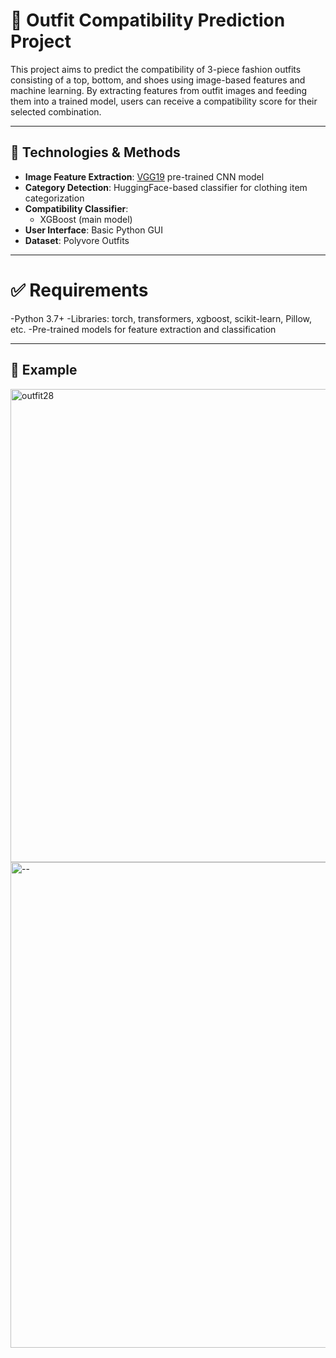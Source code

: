 # 👗 Outfit Compatibility Prediction Project

This project aims to predict the compatibility of 3-piece fashion outfits consisting of a top, bottom, and shoes using image-based features and machine learning. By extracting features from outfit images and feeding them into a trained model, users can receive a compatibility score for their selected combination.

---

## 🧠 Technologies & Methods

- **Image Feature Extraction**: [VGG19](https://arxiv.org/abs/1409.1556) pre-trained CNN model
- **Category Detection**: HuggingFace-based classifier for clothing item categorization
- **Compatibility Classifier**:
  - XGBoost (main model)
- **User Interface**: Basic Python GUI 
- **Dataset**: Polyvore Outfits 

---

# ✅ Requirements
-Python 3.7+
-Libraries: torch, transformers, xgboost, scikit-learn, Pillow, etc.
-Pre-trained models for feature extraction and classification

---

## 📸 Example

<img width="1121" height="757" alt="outfit28" src="https://github.com/user-attachments/assets/e1ff9ff8-1368-4c02-acd7-00c36dd6a916" />







<img width="1135" height="777" alt="--" src="https://github.com/user-attachments/assets/4b743d18-8900-403d-bfa0-5b49f7d36bfe" />
